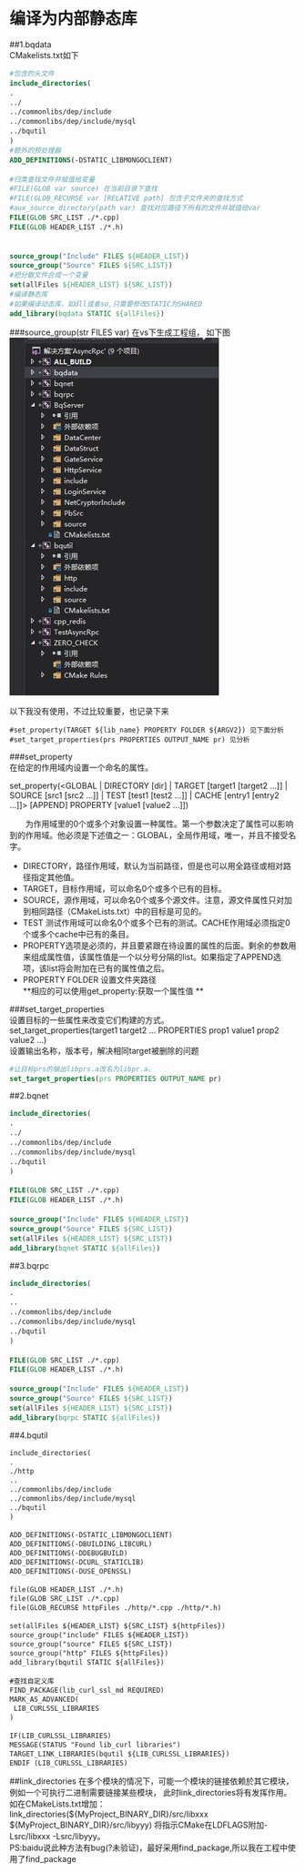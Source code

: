 # 编译为内部静态库
##1.bqdata   
CMakelists.txt如下  
```cmake
#包含的头文件
include_directories(
. 
../
../commonlibs/dep/include 
../commonlibs/dep/include/mysql
../bqutil
)
#额外的预处理器
ADD_DEFINITIONS(-DSTATIC_LIBMONGOCLIENT)

#归类查找文件并赋值给变量
#FILE(GLOB var source) 在当前目录下查找
#FILE(GLOB_RECURSE var [RELATIVE path] 包含子文件夹的查找方式
#aux_source_directory(path var) 查找对应路径下所有的文件并赋值给var
FILE(GLOB SRC_LIST ./*.cpp)
FILE(GLOB HEADER_LIST ./*.h)


source_group("Include" FILES ${HEADER_LIST})
source_group("Source" FILES ${SRC_LIST})
#把分散文件合成一个变量
set(allFiles ${HEADER_LIST} ${SRC_LIST})
#编译静态库
#如果编译动态库，如dll或者so,只需要修改STATIC为SHARED
add_library(bqdata STATIC ${allFiles})
```

###source_group(str FILES var)
在vs下生成工程组，
如下图  
![解决方案图示](group.jpg)  


以下我没有使用，不过比较重要，也记录下来
```
#set_property(TARGET ${lib_name} PROPERTY FOLDER ${ARGV2}) 见下面分析
#set_target_properties(prs PROPERTIES OUTPUT_NAME pr) 见分析
```
###set_property  
在给定的作用域内设置一个命名的属性。

  set_property(<GLOBAL                            |
                DIRECTORY [dir]                   |
                TARGET    [target1 [target2 ...]] |
                SOURCE    [src1 [src2 ...]]       |
                TEST      [test1 [test2 ...]]     |
                CACHE     [entry1 [entry2 ...]]>
               [APPEND]
               PROPERTY <name> [value1 [value2 ...]])

　　为作用域里的0个或多个对象设置一种属性。第一个参数决定了属性可以影响到的作用域。他必须是下述值之一：GLOBAL，全局作用域，唯一，并且不接受名字。
  - DIRECTORY，路径作用域，默认为当前路径，但是也可以用全路径或相对路径指定其他值。
  - TARGET，目标作用域，可以命名0个或多个已有的目标。
  - SOURCE，源作用域，可以命名0个或多个源文件。注意，源文件属性只对加到相同路径（CMakeLists.txt）中的目标是可见的。
  - TEST 测试作用域可以命名0个或多个已有的测试。CACHE作用域必须指定0个或多个cache中已有的条目。  
  - PROPERTY选项是必须的，并且要紧跟在待设置的属性的后面。剩余的参数用来组成属性值，该属性值是一个以分号分隔的list。如果指定了APPEND选项，该list将会附加在已有的属性值之后。
   - PROPERTY FOLDER 设置文件夹路径  
  **相应的可以使用get_property:获取一个属性值  **
  
###set_target_properties  
设置目标的一些属性来改变它们构建的方式。  
 set_target_properties(target1 target2 ...
                        PROPERTIES prop1 value1
                        prop2 value2 ...)  
 设置输出名称，版本号，解决相同target被删除的问题  
 ```cmake
 #让目标prs的输出libprs.a改名为libpr.a。
 set_target_properties(prs PROPERTIES OUTPUT_NAME pr)
 ```
                        
##2.bqnet
```cmake
include_directories(
.
../ 
../commonlibs/dep/include
../commonlibs/dep/include/mysql
../bqutil
)

FILE(GLOB SRC_LIST ./*.cpp)
FILE(GLOB HEADER_LIST ./*.h)

source_group("Include" FILES ${HEADER_LIST})
source_group("Source" FILES ${SRC_LIST})
set(allFiles ${HEADER_LIST} ${SRC_LIST})
add_library(bqnet STATIC ${allFiles})
```

##3.bqrpc
```cmake
include_directories(
.
..
../commonlibs/dep/include
../commonlibs/dep/include/mysql
../bqutil
)

FILE(GLOB SRC_LIST ./*.cpp)
FILE(GLOB HEADER_LIST ./*.h)

source_group("Include" FILES ${HEADER_LIST})
source_group("Source" FILES ${SRC_LIST})
set(allFiles ${HEADER_LIST} ${SRC_LIST})
add_library(bqrpc STATIC ${allFiles})
```
##4.bqutil
```
include_directories(
. 
./http 
.. 
../commonlibs/dep/include
../commonlibs/dep/include/mysql
../bqutil
)

ADD_DEFINITIONS(-DSTATIC_LIBMONGOCLIENT)
ADD_DEFINITIONS(-DBUILDING_LIBCURL)
ADD_DEFINITIONS(-DDEBUGBUILD)
ADD_DEFINITIONS(-DCURL_STATICLIB)
ADD_DEFINITIONS(-DUSE_OPENSSL)

file(GLOB HEADER_LIST ./*.h)
file(GLOB SRC_LIST ./*.cpp)
file(GLOB_RECURSE httpFiles ./http/*.cpp ./http/*.h)

set(allFiles ${HEADER_LIST} ${SRC_LIST} ${httpFiles})
source_group("include" FILES ${HEADER_LIST})
source_group("source" FILES ${SRC_LIST})
source_group("http" FILES ${httpFiles})
add_library(bqutil STATIC ${allFiles})

#查找自定义库
FIND_PACKAGE(lib_curl_ssl_md REQUIRED)
MARK_AS_ADVANCED(
 LIB_CURLSSL_LIBRARIES
)

IF(LIB_CURLSSL_LIBRARIES)
MESSAGE(STATUS "Found lib_curl libraries")
TARGET_LINK_LIBRARIES(bqutil ${LIB_CURLSSL_LIBRARIES})
ENDIF (LIB_CURLSSL_LIBRARIES)
```
##link_directories
在多个模块的情况下，可能一个模块的链接依赖於其它模块，例如一个可执行二进制需要链接某些模块，
此时link_directories将有发挥作用。
如在CMakeLists.txt增加：
link_directories(${MyProject_BINARY_DIR}/src/libxxx
${MyProject_BINARY_DIR}/src/libyyy)
将指示CMake在LDFLAGS附加-Lsrc/libxxx -Lsrc/libyyy。  
PS:baidu说此种方法有bug(?未验证)，最好采用find_package,所以我在工程中使用了find_package
